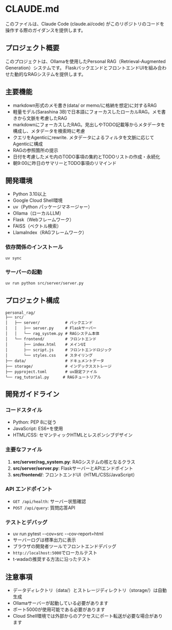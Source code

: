 # CLAUDE.md

このファイルは、Claude Code (claude.ai/code) がこのリポジトリのコードを操作する際のガイダンスを提供します。

## プロジェクト概要

このプロジェクトは、Ollamaを使用したPersonal RAG（Retrieval-Augmented Generation）システムです。
FlaskバックエンドとフロントエンドUIを組み合わせた動的なRAGシステムを提供します。

## 主要機能
* markdown形式のメモ書き(data/ or memo/に格納を想定)に対するRAG
* 軽量モデル(Sarashina 3B)で日本語にフォーカスしたローカルRAG。メモ書きから文脈を考慮したRAG
* markdownにフォーカスしたRAG。見出しやTODO記載等からメタデータを構成し、メタデータを検索時に考慮
* クエリをAgenticにrewrite. メタデータによるフィルタを文脈に応じてAgenticに構成
* RAGの参照箇所の提示
* 日付を考慮したメモ内のTODO事項の集約とTODOリストの作成・永続化
* 朝9:00に昨日のサマリーとTODO事項のリマインド

## 開発環境

- Python 3.10以上
- Google Cloud Shell環境
- uv（Python パッケージマネージャー）
- Ollama（ローカルLLM）
- Flask（Webフレームワーク）
- FAISS（ベクトル検索）
- LlamaIndex（RAGフレームワーク）

### 依存関係のインストール
```bash
uv sync
```

### サーバーの起動
```bash
uv run python src/server/server.py
```

## プロジェクト構成

```
personal_rag/
├── src/
│   ├── server/           # バックエンド
│   │   ├── server.py     # Flaskサーバー
│   │   └── rag_system.py # RAGシステム本体
│   └── frontend/         # フロントエンド
│       ├── index.html    # メインUI
│       ├── script.js     # フロントエンドロジック
│       └── styles.css    # スタイリング
├── data/                 # ドキュメントデータ
├── storage/              # インデックスストレージ
├── pyproject.toml        # uv設定ファイル
└── rag_tutorial.py      # RAGチュートリアル
```

## 開発ガイドライン

### コードスタイル
- Python: PEP 8に従う
- JavaScript: ES6+を使用
- HTML/CSS: セマンティックHTMLとレスポンシブデザイン

### 主要なファイル

1. **src/server/rag_system.py**: RAGシステムの核となるクラス
2. **src/server/server.py**: FlaskサーバーとAPIエンドポイント
3. **src/frontend/**: フロントエンドUI（HTML/CSS/JavaScript）

### API エンドポイント

- `GET /api/health`: サーバー状態確認
- `POST /api/query`: 質問応答API

### テストとデバッグ

- uv run pytest --cov=src --cov-report=html
- サーバーログは標準出力に表示
- ブラウザの開発者ツールでフロントエンドデバッグ
- `http://localhost:5000`でローカルテスト
- t-wadaの推奨する方法に沿ったテスト

## 注意事項

- データディレクトリ（data/）とストレージディレクトリ（storage/）は自動生成
- Ollamaサーバーが起動している必要があります
- ポート5000が使用可能である必要があります
- Cloud Shell環境では外部からのアクセスにポート転送が必要な場合があります
